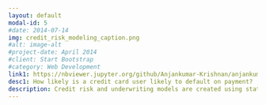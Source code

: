 ```yaml
---
layout: default
modal-id: 5
#date: 2014-07-14
img: credit_risk_modeling_caption.png
#alt: image-alt
#project-date: April 2014
#client: Start Bootstrap
#category: Web Development
link1: https://nbviewer.jupyter.org/github/Anjankumar-Krishnan/anjankumar-krishnan.github.io/blob/main/credit_card_default_classification_git_publish.ipynb
desc1: How likely is a credit card user likely to default on payment?
description: Credit risk and underwriting models are created using statistical modeling (regressions) and machine learning techniques
---
```

